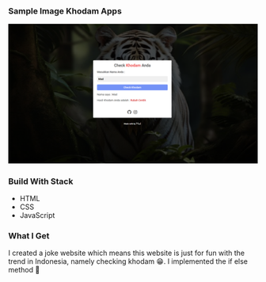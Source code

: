 ### Sample Image Khodam Apps 

<img src="assets/img2.png">

### Build With Stack

- HTML
- CSS
- JavaScript

### What I Get 

I created a joke website which means this website is just for fun with the trend in Indonesia, namely checking khodam 😁. I implemented the if else method 🔁
